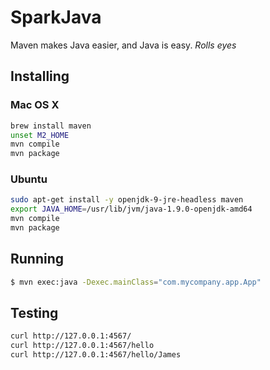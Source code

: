 # SparkJava

Maven makes Java easier, and Java is easy.  *Rolls eyes*

## Installing

### Mac OS X

```bash
brew install maven
unset M2_HOME
mvn compile
mvn package
```

### Ubuntu

```bash
sudo apt-get install -y openjdk-9-jre-headless maven
export JAVA_HOME=/usr/lib/jvm/java-1.9.0-openjdk-amd64
mvn compile
mvn package
```

## Running

```bash
$ mvn exec:java -Dexec.mainClass="com.mycompany.app.App"
```

## Testing

```bash
curl http://127.0.0.1:4567/
curl http://127.0.0.1:4567/hello
curl http://127.0.0.1:4567/hello/James
```
